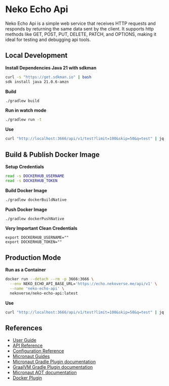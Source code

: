 # Neko Echo Api

Neko Echo Api is a simple web service that receives HTTP requests and responds by returning the same data sent by the client.
It supports http methods like GET, POST, PUT, DELETE, PATCH, and OPTIONS, making it ideal for testing and debugging api tools.

## Local Development

**Install Dependencies Java 21 with sdkman**

```sh
curl -s "https://get.sdkman.io" | bash
sdk install java 21.0.6-amzn
```

**Build**

```sh
./gradlew build 
```

**Run in watch mode**

```sh
./gradlew run -t 
```

**Use**
```sh
curl "http://localhost:3666/api/v1/test?limit=100&skip=50&q=test" | jq
```

## Build & Publish Docker Image

**Setup Credentials**

```sh
read -s DOCKERHUB_USERNAME
read -s DOCKERHUB_TOKEN
```

**Build Docker Image**

```sh
./gradlew dockerBuildNative
```

**Push Docker Image**

```sh
./gradlew dockerPushNative
```

**Very Important Clean Credentials**

```she
export DOCKERHUB_USERNAME=""
export DOCKERHUB_TOKEN=""
```

## Production Mode

**Run as a Container**
```sh
docker run --detach --rm -p 3666:3666 \
  --env NEKO_ECHO_API_BASE_URL='https://echo.nekoverse.me/api/v1' \
  --name 'neko-echo-api' \
  nekoverse/neko-echo-api:latest
```

**Use**
```sh
curl "http://localhost:3666/api/v1/test?limit=100&skip=50&q=test" | jq
```

## References

- [User Guide](https://docs.micronaut.io/4.7.6/guide/index.html)
- [API Reference](https://docs.micronaut.io/4.7.6/api/index.html)
- [Configuration Reference](https://docs.micronaut.io/4.7.6/guide/configurationreference.html)
- [Micronaut Guides](https://guides.micronaut.io/index.html)
- [Micronaut Gradle Plugin documentation](https://micronaut-projects.github.io/micronaut-gradle-plugin/latest/)
- [GraalVM Gradle Plugin documentation](https://graalvm.github.io/native-build-tools/latest/gradle-plugin.html)
- [Micronaut AOT documentation](https://micronaut-projects.github.io/micronaut-aot/latest/guide/)
- [Docker Plugin](https://guides.micronaut.io/latest/micronaut-push-to-oracle-cloud-container-registry-gradle-java.html)
